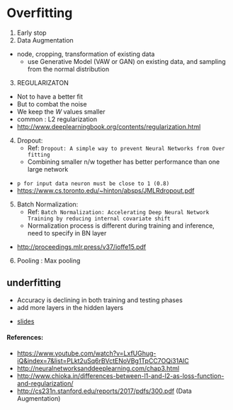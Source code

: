 # Overfitting

1. Early stop
2. Data Augmentation
  - node, cropping, transformation of existing data
	- use Generative Model (VAW or GAN) on existing data, and sampling from the normal distribution
3. REGULARIZATON
  - Not to have a better fit
  - But to combat the noise
  - We keep the _W_ values smaller
  - common : L2 regularization
  - http://www.deeplearningbook.org/contents/regularization.html

4. Dropout:
	- Ref: `Dropout: A simple way to prevent Neural Networks from Over fitting`
	- Combining smaller n/w together has better performance than one large network

  - `p for input data neuron must be close to 1 (0.8)`
  - https://www.cs.toronto.edu/~hinton/absps/JMLRdropout.pdf

5. Batch Normalization:
	- Ref: `Batch Normalization: Accelerating Deep Neural Network Training by reducing internal covariate shift`
	- Normalization process is different during training and inference, need to specify in BN layer

 - http://proceedings.mlr.press/v37/ioffe15.pdf

6. Pooling : Max pooling

## underfitting
  - Accuracy is declining in both training and testing phases
  - add more layers in the hidden layers

* [slides](fastAI_week4.pdf)

#### References:
* https://www.youtube.com/watch?v=LxfUGhug-iQ&index=7&list=PLkt2uSq6rBVctENoVBg1TpCC7OQi31AlC
* http://neuralnetworksanddeeplearning.com/chap3.html
* http://www.chioka.in/differences-between-l1-and-l2-as-loss-function-and-regularization/
* http://cs231n.stanford.edu/reports/2017/pdfs/300.pdf (Data Augmentation)
